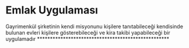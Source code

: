 # Emlak Uygulaması
Gayrimenkül şirketinin kendi misyonunu kişilere tanıtabileceği kendisinde bulunan evleri kişilere gösterebileceği ve kira takibi yapabileceği bir uygulamadır ***************************************************

